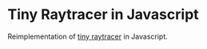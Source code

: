 # Tiny Raytracer in Javascript

Reimplementation of [tiny raytracer](https://github.com/ssloy/tinyraytracer/) in Javascript.
